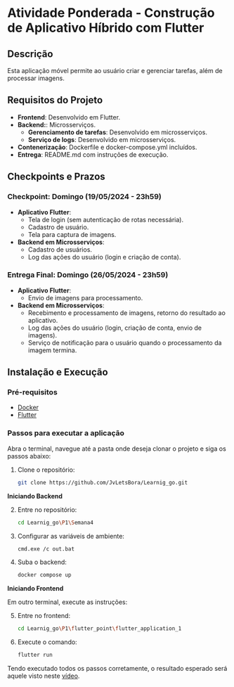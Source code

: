 # Atividade Ponderada - Construção de Aplicativo Híbrido com Flutter

## Descrição
Esta aplicação móvel permite ao usuário criar e gerenciar tarefas, além de processar imagens.

## Requisitos do Projeto
- **Frontend**: Desenvolvido em Flutter.
- **Backend:**: Microsserviços.
    - **Gerenciamento de tarefas**: Desenvolvido em microsserviços.
    - **Serviço de logs**: Desenvolvido em microsserviços.
- **Contenerização**: Dockerfile e docker-compose.yml incluídos.
- **Entrega**: README.md com instruções de execução.

## Checkpoints e Prazos
### Checkpoint: Domingo (19/05/2024 - 23h59)
- **Aplicativo Flutter**:
  - Tela de login (sem autenticação de rotas necessária).
  - Cadastro de usuário.
  - Tela para captura de imagens.
- **Backend em Microsserviços**:
  - Cadastro de usuários.
  - Log das ações do usuário (login e criação de conta).

### Entrega Final: Domingo (26/05/2024 - 23h59)
- **Aplicativo Flutter**:
  - Envio de imagens para processamento.
- **Backend em Microsserviços**:
  - Recebimento e processamento de imagens, retorno do resultado ao aplicativo.
  - Log das ações do usuário (login, criação de conta, envio de imagens).
  - Serviço de notificação para o usuário quando o processamento da imagem termina.


## Instalação e Execução
### Pré-requisitos
- [Docker](https://www.docker.com/get-started)
- [Flutter](https://flutter.dev/docs/get-started/install)

### Passos para executar a aplicação

Abra o terminal, navegue até a pasta onde deseja clonar o projeto e siga os passos abaixo:

1. Clone o repositório:
   ```bash
   git clone https://github.com/JvLetsBora/Learnig_go.git

**Iniciando Backend**
   
2. Entre no repositório:
   ```bash
   cd Learnig_go\P1\Semana4

3. Configurar as variáveis de ambiente:
   ```bash
   cmd.exe /c out.bat

4. Suba o backend:
   ```bash
   docker compose up

**Iniciando Frontend**

Em outro terminal, execute as instruções:

5. Entre no frontend:
   ```bash
   cd Learnig_go\P1\flutter_point\flutter_application_1

6. Execute o comando:
   ```bash
   flutter run

Tendo executado todos os passos corretamente, o resultado esperado será aquele visto neste [vídeo](https://drive.google.com/file/d/1qfsZfYYpSV-ljiRJv2_kzYVMXUNUQ0Tf/view?usp=sharing).